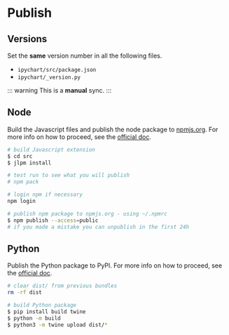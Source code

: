 # Publish

## Versions

Set the **same** version number in all the following files.  

+ `ipychart/src/package.json`
+ `ipychart/_version.py`

::: warning
This is a **manual** sync.
:::

## Node

Build the Javascript files and publish the node package to [npmjs.org](https://www.npmjs.com/). For more info on how to proceed, see the [official doc](https://docs.npmjs.com/getting-started/publishing-npm-packages).

```bash
# build Javascript extension
$ cd src
$ jlpm install

# test run to see what you will publish
# npm pack

# login npm if necessary
npm login

# publish npm package to npmjs.org - using ~/.npmrc
$ npm publish --access=public
# if you made a mistake you can unpublish in the first 24h
```

## Python

Publish the Python package to PyPI. For more info on how to proceed, see the [official doc](https://packaging.python.org/tutorials/distributing-packages/).

```bash
# clear dist/ from previous bundles
rm -rf dist

# build Python package
$ pip install build twine
$ python -m build
$ python3 -m twine upload dist/*
```
